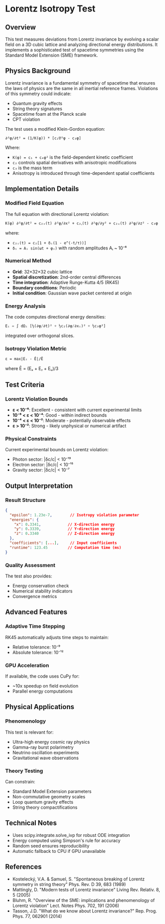 # Lorentz Isotropy Test

## Overview
This test measures deviations from Lorentz invariance by evolving a scalar field on a 3D cubic lattice and analyzing directional energy distributions. It implements a sophisticated test of spacetime symmetries using the Standard Model Extension (SME) framework.

## Physics Background
Lorentz invariance is a fundamental symmetry of spacetime that ensures the laws of physics are the same in all inertial reference frames. Violations of this symmetry could indicate:
- Quantum gravity effects
- String theory signatures  
- Spacetime foam at the Planck scale
- CPT violation

The test uses a modified Klein-Gordon equation:
```
∂²φ/∂t² = (1/K(φ)) * [c₂∇²φ - c₃φ]
```

Where:
- `K(φ) = c₁ + c₄φ²` is the field-dependent kinetic coefficient
- `c₂` controls spatial derivatives with anisotropic modifications
- `c₃` is the mass term
- Anisotropy is introduced through time-dependent spatial coefficients

## Implementation Details

### Modified Field Equation
The full equation with directional Lorentz violation:
```
K(φ) ∂²φ/∂t² = c₂ₓ(t) ∂²φ/∂x² + c₂ᵧ(t) ∂²φ/∂y² + c₂ᵤ(t) ∂²φ/∂z² - c₃φ
```

where:
- `c₂ᵢ(t) = c₂[1 + δᵢ(1 - e^(-t/τ))]`
- `δᵢ = Aᵢ sin(ωt + φᵢ)` with random amplitudes Aᵢ ~ 10⁻⁶

### Numerical Method
- **Grid**: 32×32×32 cubic lattice
- **Spatial discretization**: 2nd-order central differences
- **Time integration**: Adaptive Runge-Kutta 4/5 (RK45)
- **Boundary conditions**: Periodic
- **Initial condition**: Gaussian wave packet centered at origin

### Energy Analysis
The code computes directional energy densities:
```python
Eᵢ = ∫ dΩᵢ [½(∂φ/∂t)² + ½c₂(∂φ/∂xᵢ)² + ½c₃φ²]
```
integrated over orthogonal slices.

### Isotropy Violation Metric
```
ε = max|Eᵢ - Ē|/Ē
```
where Ē = (Eₓ + Eᵧ + Eᵤ)/3

## Test Criteria

### Lorentz Violation Bounds
- **ε < 10⁻⁶**: Excellent - consistent with current experimental limits
- **10⁻⁶ < ε < 10⁻⁴**: Good - within indirect bounds
- **10⁻⁴ < ε < 10⁻²**: Moderate - potentially observable effects
- **ε > 10⁻²**: Strong - likely unphysical or numerical artifact

### Physical Constraints
Current experimental bounds on Lorentz violation:
- Photon sector: |δc/c| < 10⁻¹⁹
- Electron sector: |δc/c| < 10⁻¹⁵
- Gravity sector: |δc/c| < 10⁻⁷

## Output Interpretation

### Result Structure
```json
{
  "epsilon": 1.23e-7,        // Isotropy violation parameter
  "energies": {
    "x": 0.3341,            // X-direction energy
    "y": 0.3339,            // Y-direction energy  
    "z": 0.3340             // Z-direction energy
  },
  "coefficients": [...],     // Input coefficients
  "runtime": 123.45         // Computation time (ms)
}
```

### Quality Assessment
The test also provides:
- Energy conservation check
- Numerical stability indicators
- Convergence metrics

## Advanced Features

### Adaptive Time Stepping
RK45 automatically adjusts time steps to maintain:
- Relative tolerance: 10⁻⁹
- Absolute tolerance: 10⁻¹²

### GPU Acceleration
If available, the code uses CuPy for:
- ~10x speedup on field evolution
- Parallel energy computations

## Physical Applications

### Phenomenology
This test is relevant for:
- Ultra-high energy cosmic ray physics
- Gamma-ray burst polarimetry
- Neutrino oscillation experiments
- Gravitational wave observations

### Theory Testing
Can constrain:
- Standard Model Extension parameters
- Non-commutative geometry scales
- Loop quantum gravity effects
- String theory compactifications

## Technical Notes
- Uses scipy.integrate.solve_ivp for robust ODE integration
- Energy computed using Simpson's rule for accuracy
- Random seed ensures reproducibility
- Automatic fallback to CPU if GPU unavailable

## References
- Kostelecký, V.A. & Samuel, S. "Spontaneous breaking of Lorentz symmetry in string theory" Phys. Rev. D 39, 683 (1989)
- Mattingly, D. "Modern tests of Lorentz invariance" Living Rev. Relativ. 8, 5 (2005)
- Bluhm, R. "Overview of the SME: implications and phenomenology of Lorentz violation" Lect. Notes Phys. 702, 191 (2006)
- Tasson, J.D. "What do we know about Lorentz invariance?" Rep. Prog. Phys. 77, 062901 (2014)